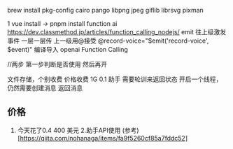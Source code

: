 brew install pkg-config cairo pango libpng jpeg giflib librsvg pixman


1 vue install -> pnpm install
function ai
https://dev.classmethod.jp/articles/function_calling_nodejs/
emit 往上级激发事件 一层一层传 上一级用@接受
	@record-voice="$emit('record-voice', $event)"
    编译导入
 openai
 Function Calling

 //两步 第一步判断是否使用 然后再开

文件存储，个别收费
 价格收费
 1G 0.1 
 助手 需要轮训来返回状态
 开启一个线程，仍然需要创建消息 返回消息

## 价格
1. 今天花了0.4 400 美元
2.助手API使用  (参考)[https://qiita.com/nohanaga/items/fa9f5260cf85a7fddc52] 
